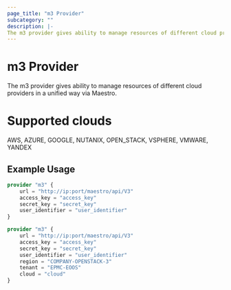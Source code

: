```yaml
---
page_title: "m3 Provider"
subcategory: ""
description: |-
The m3 provider gives ability to manage resources of different cloud providers in a unified way via Maestro.
---
```


# m3 Provider

The m3 provider gives ability to manage resources of different cloud providers in a unified way via Maestro.

# Supported clouds

AWS, AZURE, GOOGLE, NUTANIX, OPEN_STACK, VSPHERE, VMWARE, YANDEX


## Example Usage

```terraform
provider "m3" {
    url = "http://ip:port/maestro/api/V3"
    access_key = "access_key"
    secret_key = "secret_key"
    user_identifier = "user_identifier"
}

provider "m3" {
    url = "http://ip:port/maestro/api/V3"
    access_key = "access_key"
    secret_key = "secret_key"
    user_identifier = "user_identifier"
    region = "COMPANY-OPENSTACK-3"
    tenant = "EPMC-EOOS"
    cloud = "cloud"
}
```
